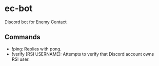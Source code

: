 # ec-bot
Discord bot for Enemy Contact

## Commands
- !ping: Replies with pong.
- !verify [RSI USERNAME]: Attempts to verify that Discord account owns RSI user.
